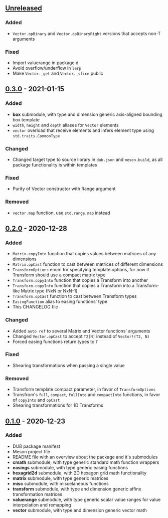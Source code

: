 ## [Unreleased]
### Added
- `Vector.opBinary` and `Vector.opBinaryRight` versions that accepts non-T arguments

### Fixed
- Import valuerange in package.d
- Avoid overflow/underflow in `lerp`
- Make `Vector._get` and `Vector._slice` public

## [0.3.0] - 2021-01-15
### Added
- **box** submodule, with type and dimension generic axis-aligned bounding box template
- `width`, `height` and `depth` aliases for `Vector` elements
- `vector` overload that receive elements and infers element type using `std.traits.CommonType`

### Changed
- Changed target type to source library in `dub.json` and `meson.build`,
  as all package functionality is within templates

### Fixed
- Purity of Vector constructor with Range argument

### Removed
- `vector.map` function, use `std.range.map` instead


## [0.2.0] - 2020-12-28
### Added
- `Matrix.copyInto` function that copies values between matrices of any dimensions
- `Matrix.opCast` function to cast between matrices of different dimensions
- `TransformOptions` enum for specifying template options, for now if Transform
  should use a compact matrix type
- `Transform.copyInto` function that copies a Transform into another
- `Transform.copyInto` function that copies a Transform into a Transform-like
  Matrix type (NxN or NxN-1)
- `Transform.opCast` function to cast between Transform types
- `EasingFunction` alias to easing functions' type
- This CHANGELOG file

### Changed
- Added `auto ref` to several Matrix and Vector functions' arguments
- Changed `Vector.opCast` to accept `T2[N]` instead of `Vector!(T2, N)`
- Forced easing functions return types to `T`

### Fixed
- Shearing transformations when passing a single value

### Removed
- Transform template compact parameter, in favor of `TransformOptions`
- Transfrom's `full`, `compact`, `fullInto` and `compactInto` functions,
  in favor of `copyInto` and `opCast`
- Shearing transformations for 1D Transforms


## [0.1.0] - 2020-12-23
### Added
- DUB package manifest
- Meson project file
- README file with an overview about the package and it's submodules
- **cmath** submodule, with type generic standard math function wrappers
- **easings** submodule, with type generic easing functions
- **hexagrid2d** submodule, with 2D hexagon grid math functionality
- **matrix** submodule, with type generic matrices
- **misc** submodule, with miscelaneous functions
- **transform** submodule, with type and dimension generic affine
  transformation matrices
- **valuerange** submodule, with type generic scalar value ranges for
  value interpolation and remapping
- **vector** submodule, with type and dimension generic vector math

[Unreleased]: https://github.com/gilzoide/bettercmath/compare/v0.3.0...HEAD
[0.3.0]: https://github.com/gilzoide/bettercmath/compare/v0.2.0...v0.3.0
[0.2.0]: https://github.com/gilzoide/bettercmath/compare/v0.1.0...v0.2.0
[0.1.0]: https://github.com/gilzoide/bettercmath/releases/tag/v0.1.0
